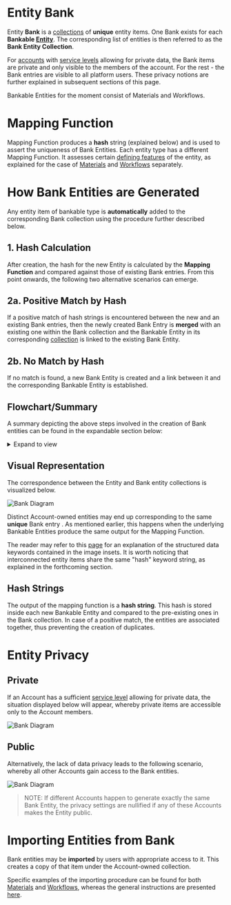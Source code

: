 # Entity Bank

Entity **Bank** is a [collections](/accounts/collections.md) of **unique** entity items. One Bank exists for each **Bankable [Entity](overview.md)**. The corresponding list of entities is then referred to as the **Bank Entity Collection**. 

For [accounts](/accounts/overview.md) with [service levels](/pricing/service-levels.md) allowing for private data, the Bank items are private and only visible to the members of the account. For the rest - the Bank entries are visible to all platform users. These privacy notions are further explained in subsequent sections of this page. 
  
 Bankable Entities for the moment consist of Materials and Workflows.

# Mapping Function

Mapping Function produces a **hash** string (explained below) and is used to assert the uniqueness of Bank Entities. Each entity type has a different Mapping Function. It assesses certain [defining features](/data-structured/overview.md#by-relation-to-uniqueness) of the entity, as explained for the case of [Materials](/materials/bank.md) and [Workflows](/workflows/bank.md) separately.


# How Bank Entities are Generated

Any entity item of bankable type is **automatically** added to the corresponding Bank collection using the procedure further described below.

## 1. Hash Calculation

After creation, the hash for the new Entity is calculated by the **Mapping Function** and compared against those of existing Bank entries. From this point onwards, the following two alternative scenarios can emerge.

## 2a. Positive Match by Hash

If a positive match of hash strings is encountered between the new and an existing Bank entries, then the newly created Bank Entry is **merged** with an existing one within the Bank collection and the Bankable Entity in its corresponding [collection](/accounts/collections.md) is linked to the existing Bank Entity.

## 2b. No Match by Hash

If no match is found, a new Bank Entity is created and a link between it and the corresponding Bankable Entity is established.

## Flowchart/Summary

A summary depicting the above steps involved in the creation of Bank entities can be found in the expandable section below: 

<details markdown="1">
  <summary>
     Expand to view
  </summary> 
    
  ![Bank Diagram](/images/Bank-Flowchart.png "Bank Diagram")
  
  </details>

## Visual Representation

The correspondence between the Entity and Bank entity collections is visualized below.

![Bank Diagram](/images/Bank-diagram-Mapping.png "Bank Diagram")

Distinct Account-owned entities <i class="zmdi zmdi-close-circle-o"></i> may end up corresponding to the same **unique** Bank entry <i class="zmdi zmdi-plus-circle-o"></i>. As mentioned earlier, this happens when the underlying Bankable Entities produce the same output for the Mapping Function.

The reader may refer to this [page](data.md) for an explanation of the structured data keywords contained in the image insets. It is worth noticing that interconnected entity items share the same "hash" keyword string, as explained in the forthcoming section.

## Hash Strings

The output of the mapping function is a **hash string**. This hash is stored inside each new Bankable Entity and compared to the pre-existing ones in the Bank collection. In case of a positive match, the entities are associated together, thus preventing the creation of duplicates.


# Entity Privacy

## Private 

If an Account has a sufficient [service level](/pricing/service-levels.md) allowing for private data, the situation displayed below will appear, whereby private items are accessible only to the Account members.

![Bank Diagram](/images/Bank-diagram-Private.png "Bank Diagram")

## Public 

Alternatively, the lack of data privacy leads to the following scenario, whereby all other Accounts gain access to the Bank entities.

![Bank Diagram](/images/Bank-diagram-Public.png "Bank Diagram")

> NOTE: If different Accounts happen to generate exactly the same Bank Entity, the privacy settings are nullified if any of these Accounts makes the Entity public.
  

# Importing Entities from Bank

Bank entities may be **imported** by users with appropriate access to it. This creates a copy of that item under the Account-owned collection.

Specific examples of the importing procedure can be found for both [Materials](/materials/bank.md) and [Workflows](/workflows/bank.md), whereas the general instructions are presented [here](actions/copy-bank.md).
